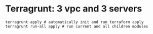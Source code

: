 # Terragrunt: 3 vpc and 3 servers
```
terragrunt apply # automatically init and run terraform apply
terragrunt run-all apply # run current and all children modules
```
